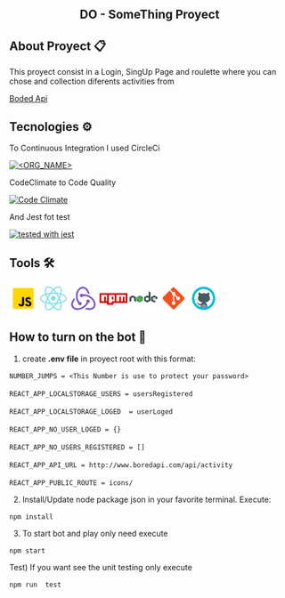 <h2 align="center">DO - SomeThing Proyect <br/> </h2> 

## About Proyect :clipboard:

This proyect consist in a Login, SingUp Page and roulette where you can chose and collection diferents activities from

[Boded Api](http://www.boredapi.com/)


## Tecnologies ⚙️
To Continuous Integration I used CircleCi

[![<ORG_NAME>](https://circleci.com/gh/mamerida/qouEdaProject.svg?style=svg)](https://app.circleci.com/pipelines/github/mamerida/do-somethingProyect)

CodeClimate to Code Quality

[![Code Climate](https://codeclimate.com/github/codeclimate/codeclimate/badges/gpa.svg)](https://codeclimate.com/github/mamerida/do-somethingProyect)

And Jest fot test

[![tested with jest](https://img.shields.io/badge/tested_with-jest-99424f.svg)](https://github.com/facebook/jest)


## Tools 🛠️
<p align="left">
<img style="margin: auto;" src="https://raw.githubusercontent.com/sachinverma53121/sachinverma53121/master/icons/js.png" alt=javascript width="50" height="50"/>
<img style="margin: auto;" src="https://raw.githubusercontent.com/sachinverma53121/sachinverma53121/master/icons/react.png" alt=javascript width="50" height="50"/>
<img style="margin: auto;" src="https://raw.githubusercontent.com/sachinverma53121/sachinverma53121/master/icons/redux.png" alt=javascript width="50" height="50"/>
<img style="margin: auto;" src="https://raw.githubusercontent.com/sachinverma53121/sachinverma53121/master/icons/npm.png" alt=npm width="50" height="50"/>
<img style="margin: auto;" src="https://raw.githubusercontent.com/sachinverma53121/sachinverma53121/master/icons/node.png" alt=nodejs width="50" height="50"/>
<img style="margin: auto;" src="https://raw.githubusercontent.com/sachinverma53121/sachinverma53121/master/icons/git.png" alt=git width="50" height="50"/>
<img style="margin: auto;" src="https://raw.githubusercontent.com/sachinverma53121/sachinverma53121/master/icons/github.png" alt=github width="50" height="50"/>
</p>

## How to turn on the bot :game_die:

1) create **.env file** in proyect root with this format:
```
NUMBER_JUMPS = <This Number is use to protect your password>

REACT_APP_LOCALSTORAGE_USERS = usersRegistered

REACT_APP_LOCALSTORAGE_LOGED  = userLoged

REACT_APP_NO_USER_LOGED = {}

REACT_APP_NO_USERS_REGISTERED = []

REACT_APP_API_URL = http://www.boredapi.com/api/activity

REACT_APP_PUBLIC_ROUTE = icons/

```
2) Install/Update node package json in your favorite terminal. Execute:
```
npm install
```
3) To start bot and play only need execute 
```
npm start
```

Test) If you want see the unit testing only execute
```
npm run  test
```
